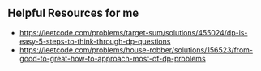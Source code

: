 ## Helpful Resources for me
- https://leetcode.com/problems/target-sum/solutions/455024/dp-is-easy-5-steps-to-think-through-dp-questions
- https://leetcode.com/problems/house-robber/solutions/156523/from-good-to-great-how-to-approach-most-of-dp-problems